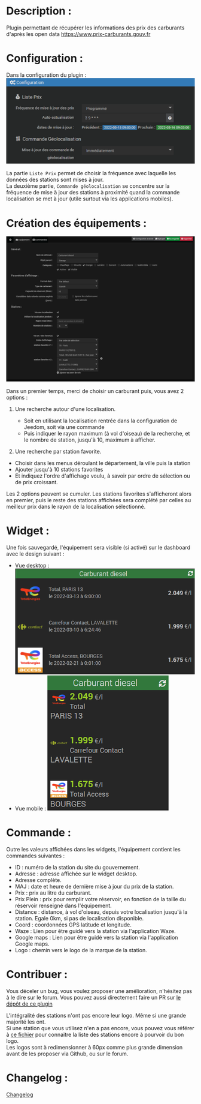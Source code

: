 Description :
===

Plugin permettant de récupérer les informations des prix des carburants d'après les open data https://www.prix-carburants.gouv.fr

Configuration :
===

Dans la configuration du plugin :
![image](./Configuration.png?raw=true)

La partie `Liste Prix` permet de choisir la fréquence avec laquelle les données des stations sont mises à jour.  
La deuxième partie, `Commande géolocalisation` se concentre sur la fréquence de mise à jour des stations à proximité quand la commande localisation se met à jour (utile surtout via les applications mobiles).

Création des équipements :
===

![image](./Equipement.png?raw=true)

Dans un premier temps, merci de choisir un carburant puis, vous avez 2 options : 
1. Une recherche autour d'une localisation.
    - Soit en utilisant la localisation rentrée dans la configuration de Jeedom, soit via une commande
    - Puis indiquer le rayon maximum (à vol d'oiseau) de la recherche, et le nombre de station, jusqu'à 10, maximum à afficher.

2. Une recherche par station favorite.
  - Choisir dans les menus déroulant le département, la ville puis la station
  - Ajouter jusqu'à 10 stations favorites
  - Et indiquez l'ordre d'affichage voulu, à savoir par ordre de sélection ou de prix croissant.

Les 2 options peuvent se cumuler. Les stations favorites s'afficheront alors en premier, puis le reste des stations affichées sera complété par celles au meilleur prix dans le rayon de la localisation sélectionné.

Widget :
===

Une fois sauvegardé, l'équipement sera visible (si activé) sur le dashboard avec le design suivant :
- Vue desktop :
![image](./Desktop.png?raw=true)
- Vue mobile :
![image](./Mobile.png?raw=true)

Commande :
===

Outre les valeurs affichées dans les widgets, l'équipement contient les commandes suivantes :
- ID : numéro de la station du site du gouvernement.
- Adresse : adresse affichée sur le widget desktop.
- Adresse complète.
- MAJ : date et heure de dernière mise à jour du prix de la station.
- Prix : prix au litre du carburant.
- Prix Plein : prix pour remplir votre réservoir, en fonction de la taille du réservoir renseigné dans l'équipement.
- Distance : distance, à vol d'oiseau, depuis votre localisation jusqu'à la station. Egale 0km, si pas de localisation disponible.
- Coord : coordonnées GPS latitude et longitude.
- Waze : Lien pour être guidé vers la station via l'application Waze.
- Google maps : Lien pour être guidé vers la station via l'application Google maps.
- Logo : chemin vers le logo de la marque de la station.

Contribuer :
===
Vous déceler un bug, vous voulez proposer une amélioration, n'hésitez pas à le dire sur le forum. Vous pouvez aussi directement faire un PR sur [le dépôt de ce plugin](https://github.com/floman321/prixcarburants)

L'intégralité des stations n'ont pas encore leur logo. Même si une grande majorité les ont.  
Si une station que vous utilisez n'en a pas encore, vous pouvez vous référer à [ce fichier](./ListeLogo.md) pour connaitre la liste des stations encore à pourvoir du bon logo.  
Les logos sont à redimensionner à 60px comme plus grande dimension avant de les proposer via Github, ou sur le forum.

Changelog :
===
[Changelog](./changelog.md)